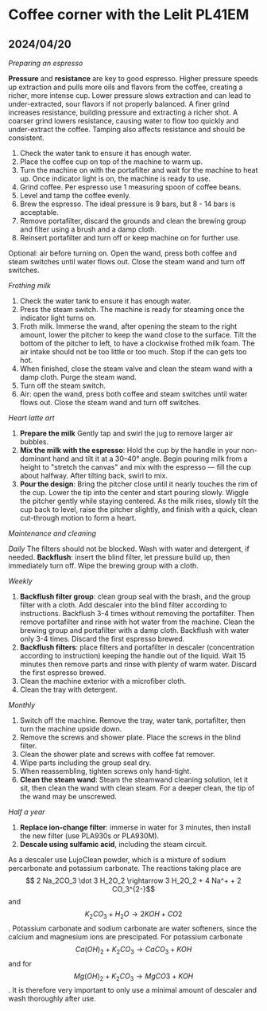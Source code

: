 # Coffee corner with the Lelit PL41EM

## 2024/04/20

*Preparing an espresso*

**Pressure** and **resistance** are key to good espresso. Higher pressure speeds up extraction and pulls more oils and flavors from the coffee, creating a richer, more intense cup. Lower pressure slows extraction and can lead to under-extracted, sour flavors if not properly balanced. A finer grind increases resistance, building pressure and extracting a richer shot. A coarser grind lowers resistance, causing water to flow too quickly and under-extract the coffee. Tamping also affects resistance and should be consistent.


1. Check the water tank to ensure it has enough water.
2. Place the coffee cup on top of the machine to warm up.
3. Turn the machine on with the portafilter and wait for the machine to heat up. Once indicator light is on, the machine is ready to use.
4. Grind coffee. Per espresso use 1 measuring spoon of coffee beans.
5. Level and tamp the coffee evenly. 
6. Brew the espresso. The ideal pressure is 9 bars, but 8 - 14 bars is acceptable.
7. Remove portafilter, discard the grounds and clean the brewing group and filter using a brush and a damp cloth. 
8. Reinsert portafilter and turn off or keep machine on for further use.

Optional:  air before turning on. Open the wand, press both coffee and steam switches until water flows out. Close the steam wand and turn off switches.


*Frothing milk*
1. Check the water tank to ensure it has enough water.
2. Press the steam switch. The machine is ready for steaming once the indicator light turns on. 
3. Froth milk. Immerse the wand, after opening the steam to the right amount, lower the pitcher to keep the wand close to the surface. Tilt the bottom of the pitcher to left, to have a clockwise frothed milk foam. The air intake should not be too little or too much. Stop if the can gets too hot.
4. When finished, close the steam valve and clean the steam wand with a damp cloth.  Purge the steam wand.
5. Turn off the steam switch. 
6. Air: open the wand, press both coffee and steam switches until water flows out. Close the steam wand and turn off switches.

*Heart latte art*
1. **Prepare the milk**
Gently tap and swirl the jug to remove larger air bubbles.
2. **Mix the milk with the espresso**:
Hold the cup by the handle in your non-dominant hand and tilt it at a 30–40° angle. Begin pouring milk from a height to "stretch the canvas" and mix with the espresso — fill the cup about halfway. After tilting back, swirl to mix.
3. **Pour the design**:
Bring the pitcher close until it nearly touches the rim of the cup. Lower the tip into the center and start pouring slowly. Wiggle the pitcher gently while staying centered. As the milk rises, slowly tilt the cup back to level, raise the pitcher slightly, and finish with a quick, clean cut-through motion to form a heart.

*Maintenance and cleaning*

*Daily*
The filters should not be blocked. Wash with water and detergent, if needed. 
**Backflush**: insert the blind filter, let pressure build up, then immediately turn off. Wipe the brewing group with a cloth.

*Weekly*
1. **Backflush filter group**: clean group seal with the brash, and the group filter with a cloth. Add descaler into the blind filter according to instructions. Backflush 3-4 times without removing the portafilter. Then remove portafilter and rinse with hot water from the machine. Clean the brewing group and portafilter with a damp cloth. Backflush with water only 3-4 times. Discard the first espresso brewed.
2. **Backflush filters**: place filters and portafilter in descaler (concentration according to instruction) keeping the handle out of the liquid.  Wait 15 minutes then remove parts and rinse with plenty of warm water. Discard the first espresso brewed.
3. Clean the machine exterior with a microfiber cloth.
4. Clean the tray with detergent.

*Monthly*
1. Switch off the machine. Remove the tray, water tank, portafilter, then turn the machine upside down.
2. Remove the screws and shower plate. Place the screws in the blind filter. 
3. Clean the shower plate and screws with coffee fat remover. 
4. Wipe parts including the group seal dry. 
5. When reassembling, tighten screws only hand-tight.
6. **Clean the steam wand**: Steam the steamwand cleaning solution, let it sit, then clean the wand with clean steam. For a deeper clean, the tip of the wand may be unscrewed.

*Half a year*
1. **Replace ion-change filter**: immerse in water for 3 minutes, then install the new filter (use PLA930s or PLA930M).
2. **Descale using sulfamic acid**, including the steam circuit.

As a descaler use LujoClean powder, which is a mixture of sodium percarbonate and potassium carbonate. The reactions taking place are
$$ 2 Na_2CO_3 \dot 3 H_2O_2 \rightarrow 3 H_2O_2 + 4 Na^+ + 2 CO_3^{2-}$$ and $$K_2CO_3 + H_2O \rightarrow 2 KOH + CO2$$.  Potassium carbonate and sodium carbonate are water softeners, since the calcium and magnesium ions are prescipated. For potassium carbonate $$Ca(OH)_2 + K_2CO_3 \rightarrow CaCO_3 + KOH$$ and for $$Mg(OH)_2 + K_2CO_3 \rightarrow MgCO3 + KOH$$. 
It is therefore very important to only use a minimal amount of descaler and wash thoroughly after use.
